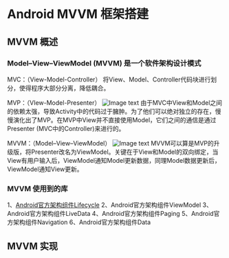 # Android MVVM 框架搭建

## MVVM 概述

### Model–View–ViewModel (MVVM) 是一个软件架构设计模式

MVC：（View-Model-Controller）
将View、Model、Controller代码块进行划分，使得程序大部分分离，降低耦合。

MVP：（VIew-Model-Presenter）
![Image text](https://raw.githubusercontent.com/ww7hcom/StaticFiles/master/mvvmimagefile/MVP.png)
由于MVC中View和Model之间的依赖太强，导致Activity中的代码过于臃肿。为了他们可以绝对独立的存在，慢慢演化出了MVP。在MVP中View并不直接使用Model，它们之间的通信是通过 Presenter (MVC中的Controller)来进行的。


MVVM：（Model–View–ViewModel）
![Image text](https://raw.githubusercontent.com/ww7hcom/StaticFiles/master/mvvmimagefile/MVVM.png)
MVVM可以算是MVP的升级版，将Presenter改名为ViewModel。关键在于View和Model的双向绑定，当View有用户输入后，ViewModel通知Model更新数据，同理Model数据更新后，ViewModel通知View更新。

### MVVM 使用到的库

1、[Android官方架构组件Lifecycle](https://developer.android.com/topic/libraries/architecture/lifecycle)
2、Android官方架构组件ViewModel
3、Android官方架构组件LiveData
4、Android官方架构组件Paging
5、Android官方架构组件Navigation
6、Android官方架构组件Data

## MVVM 实现




